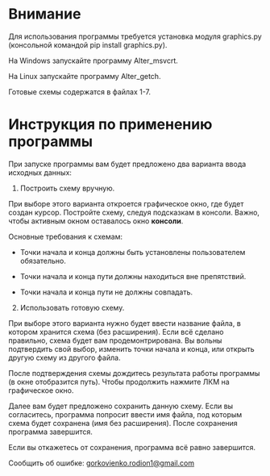 # Внимание
Для использования программы требуется установка модуля graphics.py (консольной командой pip install graphics.py).

На Windows запускайте программу Alter_msvcrt.

На Linux запускайте программу Alter_getch.

Готовые схемы содержатся в файлах 1-7.

# Инструкция по применению программы
При запуске программы вам будет предложено два варианта ввода исходных данных:

1) Построить схему вручную.

При выборе этого варианта откроется графическое окно, где будет создан курсор. Постройте схему, следуя подсказкам в консоли. Важно, чтобы активным окном оставалось окно **консоли**.

Основные требования к схемам:

* Точки начала и конца должны быть установлены пользователем обязательно.
  
* Точки начала и конца пути должны находиться вне препятствий.
  
* Точки начала и конца пути не должны совпадать.
  
2) Использовать готовую схему.

При выборе этого варианта нужно будет ввести название файла, в котором хранится схема (без расширения).
Если всё сделано правильно, схема будет вам продемонтрирована. Вы вольны подтвердить свой выбор, изменить точки начала и конца, или открыть другую схему из другого файла.

После подтверждения схемы дождитесь результата работы программы (в окне отобразится путь). Чтобы продолжить нажмите ЛКМ на графическое окно.

Далее вам будет предложено сохранить данную схему. Если вы согласитесь, программа попросит ввести имя файла, под которым схема будет сохранена (имя без расширения). После сохранения программа завершится.

Если вы откажетесь от сохранения, программа всё равно завершится.

Сообщить об ошибке:
gorkovienko.rodion1@gmail.com
